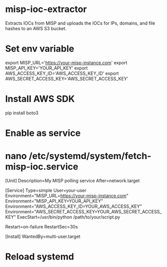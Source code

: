 # misp-ioc-extractor
Extracts IOCs from MISP and uploads the IOCs for IPs, domains, and file hashes to an AWS S3 bucket.

# Set env variable
export MISP_URL='https://your-misp-instance.com'
export MISP_API_KEY='YOUR_API_KEY'
export AWS_ACCESS_KEY_ID='AWS_ACCESS_KEY_ID'
export AWS_SECRET_ACCESS_KEY='AWS_SECRET_ACCESS_KEY'

# Install AWS SDK
pip install boto3

# Enable as service
# nano /etc/systemd/system/fetch-misp-ioc.service
[Unit]
Description=My MISP polling service
After=network.target

[Service]
Type=simple
User=your-user
Environment="MISP_URL=https://your-misp-instance.com"
Environment="MISP_API_KEY=YOUR_API_KEY"
Environment="AWS_ACCESS_KEY_ID=YOUR_AWS_ACCESS_KEY"
Environment="AWS_SECRET_ACCESS_KEY=YOUR_AWS_SECRET_ACCESS_KEY"
ExecStart=/usr/bin/python /path/to/your/script.py

Restart=on-failure
RestartSec=30s

[Install]
WantedBy=multi-user.target

# Reload systemd
